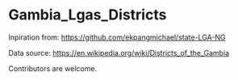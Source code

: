 # Gambia_Lgas_Districts

Inpiration from: https://github.com/ekpangmichael/state-LGA-NG

Data source: https://en.wikipedia.org/wiki/Districts_of_the_Gambia

Contributors are welcome.
